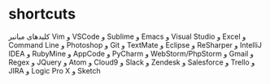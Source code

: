 # shortcuts
کلیدهای میانبر Vim و VSCode و Sublime و Emacs و Visual Studio و Excel و Command Line و Photoshop و Git و TextMate و Eclipse و ReSharper و IntelliJ IDEA و RubyMine و AppCode و PyCharm و WebStorm/PhpStorm و Gmail و Regex و JQuery و Atom و Cloud9 و Slack و Zendesk و Salesforce و Trello و JIRA و Logic Pro X و Sketch
